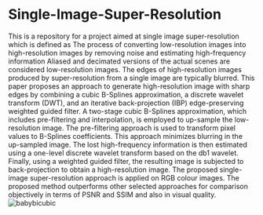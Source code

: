 # Single-Image-Super-Resolution
This is a repository for a project aimed at single image super-resolution which is defined as The process of converting low-resolution images into high-resolution images by removing noise and estimating high-frequency information
Aliased and decimated versions of the actual scenes are considered low-resolution images. The edges of high-resolution images produced by super-resolution from a single image are typically blurred. This paper proposes an approach to generate high-resolution image with sharp edges by combining a cubic B-Splines approximation, a discrete wavelet transform (DWT), and an iterative back-projection (IBP) edge-preserving weighted guided filter. A two-stage cubic B-Splines approximation, which includes pre-filtering and interpolation, is employed to up-sample the low-resolution image. The pre-filtering approach is used to transform pixel values to B-Splines coefficients. This approach minimizes blurring in the up-sampled image. The lost high-frequency information is then estimated using a one-level discrete wavelet transform based on the db1 wavelet. Finally, using a weighted guided filter, the resulting image is subjected to back-projection to obtain a high-resolution image. The proposed single-image super-resolution approach is applied on RGB colour images. The proposed method outperforms other selected approaches for comparison objectively in terms of PSNR and SSIM and also in visual quality.
![babybicubic](https://github.com/KipkoechVictor3/Single-Image-Super-Resolution/assets/118728592/44eb66e9-b496-477e-895f-c067fcfc41ea)

